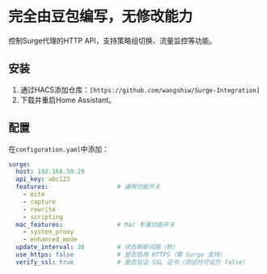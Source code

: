 # 完全由豆包编写，无修改能力
控制Surge代理的HTTP API，支持策略组切换、流量监控等功能。  
## 安装  
1. 通过HACS添加仓库：`[https://github.com/wangshiw/Surge-Integration]`  
2. 下载并重启Home Assistant。  
## 配置  
在`configuration.yaml`中添加：  
```yaml  
surge:  
  host: 192.168.50.29  
  api_key: abc123
  features:                   # 通用功能开关
    - mitm
    - capture
    - rewrite
    - scripting
  mac_features:               # Mac 专属功能开关
    - system_proxy
    - enhanced_mode
  update_interval: 30         # 状态刷新间隔（秒）
  use_https: false            # 是否启用 HTTPS（需 Surge 支持）
  verify_ssl: true            # 是否验证 SSL 证书（测试时可设为 false）
